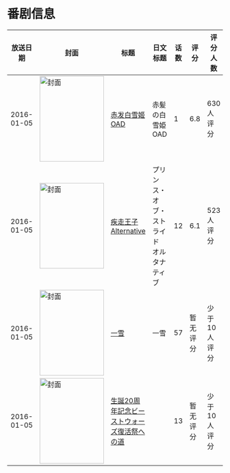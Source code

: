 # 番剧信息

|放送日期|封面|标题|日文标题|话数|评分|评分人数|
|---|---|---|---|---|---|---|
|2016-01-05|<img src="//lain.bgm.tv/pic/cover/c/16/ed/144620_P2WsS.jpg" alt="封面" style="width:150px;height:200px;object-fit:cover;">|[赤发白雪姬 OAD](https://bangumi.tv/subject/144620)|赤髪の白雪姫 OAD|1|6.8|630人评分|
|2016-01-05|<img src="//lain.bgm.tv/pic/cover/c/a0/e7/145781_wNd6w.jpg" alt="封面" style="width:150px;height:200px;object-fit:cover;">|[疾走王子 Alternative](https://bangumi.tv/subject/145781)|プリンス・オブ・ストライド オルタナティブ|12|6.1|523人评分|
|2016-01-05|<img src="//lain.bgm.tv/pic/cover/c/cf/1c/164310_8gEue.jpg" alt="封面" style="width:150px;height:200px;object-fit:cover;">|[一雪](https://bangumi.tv/subject/164310)|一雪|57|暂无评分|少于10人评分|
|2016-01-05|<img src="//lain.bgm.tv/pic/cover/c/2f/00/170190_k47K7.jpg" alt="封面" style="width:150px;height:200px;object-fit:cover;">|[生誕20周年記念ビーストウォーズ復活祭への道](https://bangumi.tv/subject/170190)||13|暂无评分|少于10人评分|
